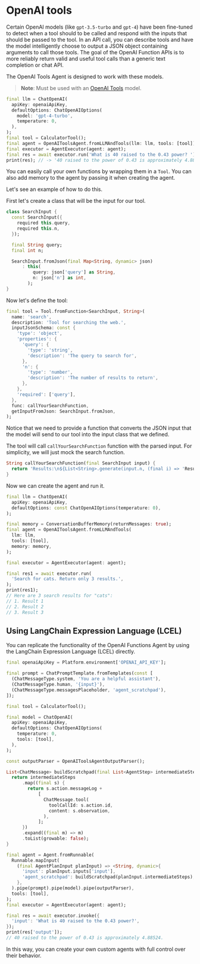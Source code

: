 # OpenAI tools

Certain OpenAI models (like `gpt-3.5-turbo` and `gpt-4`) have been
fine-tuned to detect when a tool should to be called and respond with the
inputs that should be passed to the tool. In an API call, you can describe
tools and have the model intelligently choose to output a JSON object
containing arguments to call those tools. The goal of the OpenAI Function
APIs is to more reliably return valid and useful tool calls than a generic
text completion or chat API.

The OpenAI Tools Agent is designed to work with these models.

> **Note**: Must be used with an [OpenAI Tools](https://platform.openai.com/docs/guides/function-calling) model.

```dart
final llm = ChatOpenAI(
  apiKey: openaiApiKey,
  defaultOptions: ChatOpenAIOptions(
    model: 'gpt-4-turbo',
    temperature: 0,
  ),
);
final tool = CalculatorTool();
final agent = OpenAIToolsAgent.fromLLMAndTools(llm: llm, tools: [tool]);
final executor = AgentExecutor(agent: agent);
final res = await executor.run('What is 40 raised to the 0.43 power? ');
print(res); // -> '40 raised to the power of 0.43 is approximately 4.8852'
```

You can easily call your own functions by wrapping them in a `Tool`. You can also add memory to the agent by passing it when creating the agent. 

Let's see an example of how to do this.

First let's create a class that will be the input for our tool.

```dart
class SearchInput {
  const SearchInput({
    required this.query,
    required this.n,
  });

  final String query;
  final int n;

  SearchInput.fromJson(final Map<String, dynamic> json)
      : this(
          query: json['query'] as String,
          n: json['n'] as int,
        );
}
```

Now let's define the tool:

```dart
final tool = Tool.fromFunction<SearchInput, String>(
  name: 'search',
  description: 'Tool for searching the web.',
  inputJsonSchema: const {
    'type': 'object',
    'properties': {
      'query': {
        'type': 'string',
        'description': 'The query to search for',
      },
      'n': {
        'type': 'number',
        'description': 'The number of results to return',
      },
    },
    'required': ['query'],
  },
  func: callYourSearchFunction,
  getInputFromJson: SearchInput.fromJson,
);
```

Notice that we need to provide a function that converts the JSON input that the model will send to our tool into the input class that we defined.

The tool will call `callYourSearchFunction` function with the parsed input. For simplicity, we will just mock the search function.
```dart
String callYourSearchFunction(final SearchInput input) {
  return 'Results:\n${List<String>.generate(input.n, (final i) => 'Result ${i + 1}').join('\n')}';
}
```

Now we can create the agent and run it.

```dart
final llm = ChatOpenAI(
  apiKey: openaiApiKey,
  defaultOptions: const ChatOpenAIOptions(temperature: 0),
);

final memory = ConversationBufferMemory(returnMessages: true);
final agent = OpenAIToolsAgent.fromLLMAndTools(
  llm: llm,
  tools: [tool],
  memory: memory,
);

final executor = AgentExecutor(agent: agent);

final res1 = await executor.run(
  'Search for cats. Return only 3 results.',
);
print(res1);
// Here are 3 search results for "cats":
// 1. Result 1
// 2. Result 2
// 3. Result 3
```

## Using LangChain Expression Language (LCEL) 

You can replicate the functionality of the OpenAI Functions Agent by using the LangChain Expression Language (LCEL) directly. 

```dart
final openaiApiKey = Platform.environment['OPENAI_API_KEY'];

final prompt = ChatPromptTemplate.fromTemplates(const [
  (ChatMessageType.system, 'You are a helpful assistant'),
  (ChatMessageType.human, '{input}'),
  (ChatMessageType.messagesPlaceholder, 'agent_scratchpad'),
]);

final tool = CalculatorTool();

final model = ChatOpenAI(
  apiKey: openaiApiKey,
  defaultOptions: ChatOpenAIOptions(
    temperature: 0,
    tools: [tool],
  ),
);

const outputParser = OpenAIToolsAgentOutputParser();

List<ChatMessage> buildScratchpad(final List<AgentStep> intermediateSteps) {
  return intermediateSteps
      .map((final s) {
        return s.action.messageLog +
            [
              ChatMessage.tool(
                toolCallId: s.action.id,
                content: s.observation,
              ),
            ];
      })
      .expand((final m) => m)
      .toList(growable: false);
}

final agent = Agent.fromRunnable(
  Runnable.mapInput(
    (final AgentPlanInput planInput) => <String, dynamic>{
      'input': planInput.inputs['input'],
      'agent_scratchpad': buildScratchpad(planInput.intermediateSteps),
    },
  ).pipe(prompt).pipe(model).pipe(outputParser),
  tools: [tool],
);
final executor = AgentExecutor(agent: agent);

final res = await executor.invoke({
  'input': 'What is 40 raised to the 0.43 power?',
});
print(res['output']);
// 40 raised to the power of 0.43 is approximately 4.88524.
```

In this way, you can create your own custom agents with full control over their behavior.
